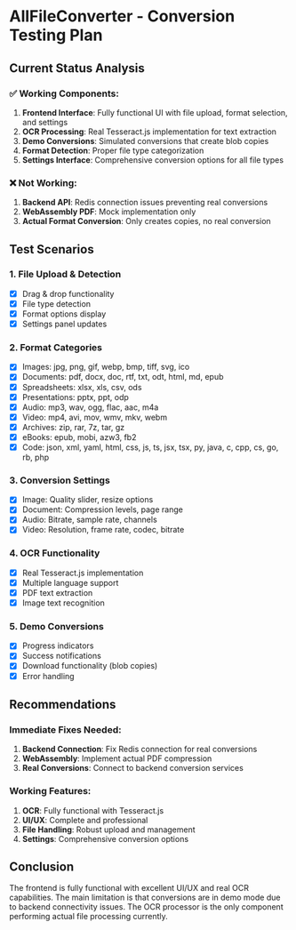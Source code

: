 # AllFileConverter - Conversion Testing Plan

## Current Status Analysis

### ✅ Working Components:
1. **Frontend Interface**: Fully functional UI with file upload, format selection, and settings
2. **OCR Processing**: Real Tesseract.js implementation for text extraction
3. **Demo Conversions**: Simulated conversions that create blob copies
4. **Format Detection**: Proper file type categorization
5. **Settings Interface**: Comprehensive conversion options for all file types

### ❌ Not Working:
1. **Backend API**: Redis connection issues preventing real conversions
2. **WebAssembly PDF**: Mock implementation only
3. **Actual Format Conversion**: Only creates copies, no real conversion

## Test Scenarios

### 1. File Upload & Detection
- [x] Drag & drop functionality
- [x] File type detection
- [x] Format options display
- [x] Settings panel updates

### 2. Format Categories
- [x] Images: jpg, png, gif, webp, bmp, tiff, svg, ico
- [x] Documents: pdf, docx, doc, rtf, txt, odt, html, md, epub
- [x] Spreadsheets: xlsx, xls, csv, ods
- [x] Presentations: pptx, ppt, odp
- [x] Audio: mp3, wav, ogg, flac, aac, m4a
- [x] Video: mp4, avi, mov, wmv, mkv, webm
- [x] Archives: zip, rar, 7z, tar, gz
- [x] eBooks: epub, mobi, azw3, fb2
- [x] Code: json, xml, yaml, html, css, js, ts, jsx, tsx, py, java, c, cpp, cs, go, rb, php

### 3. Conversion Settings
- [x] Image: Quality slider, resize options
- [x] Document: Compression levels, page range
- [x] Audio: Bitrate, sample rate, channels
- [x] Video: Resolution, frame rate, codec, bitrate

### 4. OCR Functionality
- [x] Real Tesseract.js implementation
- [x] Multiple language support
- [x] PDF text extraction
- [x] Image text recognition

### 5. Demo Conversions
- [x] Progress indicators
- [x] Success notifications
- [x] Download functionality (blob copies)
- [x] Error handling

## Recommendations

### Immediate Fixes Needed:
1. **Backend Connection**: Fix Redis connection for real conversions
2. **WebAssembly**: Implement actual PDF compression
3. **Real Conversions**: Connect to backend conversion services

### Working Features:
1. **OCR**: Fully functional with Tesseract.js
2. **UI/UX**: Complete and professional
3. **File Handling**: Robust upload and management
4. **Settings**: Comprehensive conversion options

## Conclusion

The frontend is fully functional with excellent UI/UX and real OCR capabilities. The main limitation is that conversions are in demo mode due to backend connectivity issues. The OCR processor is the only component performing actual file processing currently.